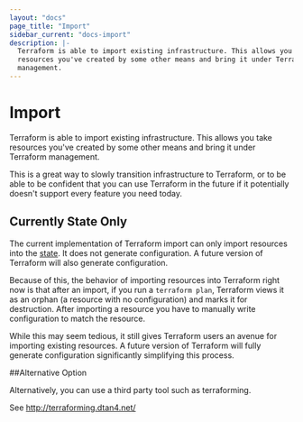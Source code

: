 ```yaml
---
layout: "docs"
page_title: "Import"
sidebar_current: "docs-import"
description: |-
  Terraform is able to import existing infrastructure. This allows you take
  resources you've created by some other means and bring it under Terraform
  management.
---
```


# Import

Terraform is able to import existing infrastructure. This allows you take
resources you've created by some other means and bring it under Terraform
management.

This is a great way to slowly transition infrastructure to Terraform, or
to be able to be confident that you can use Terraform in the future if it
potentially doesn't support every feature you need today.

## Currently State Only

The current implementation of Terraform import can only import resources
into the [state](/docs/state). It does not generate configuration. A future
version of Terraform will also generate configuration.

Because of this, the behavior of importing resources into Terraform right now
is that after an import, if you run a `terraform plan`, Terraform views it
as an orphan (a resource with no configuration) and marks it for destruction.
After importing a resource you have to manually write configuration to match
the resource.

While this may seem tedious, it still gives Terraform users an avenue for
importing existing resources. A future version of Terraform will fully generate
configuration significantly simplifying this process.

##Alternative Option

Alternatively, you can use a third party tool such as terraforming.

See http://terraforming.dtan4.net/

